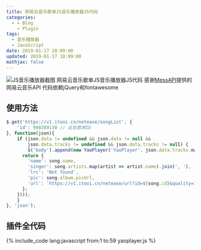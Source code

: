 ```yaml
---
title: 网易云音乐歌单JS音乐播放器JS代码
categories:
  - - Blog
    - Plugin
tags:
  - 音乐播放器
  - JavaScript
date: 2019-01-17 18:09:00
updated: 2019-01-17 18:09:00
mathjax: false
---
```


![JS音乐播放器截图](/gallery/yaoplayer-0.jpg)
网易云音乐歌单JS音乐播放器JS代码
感谢[MessAPI](https://github.com/messoer/mess-api-doc)提供的网易云音乐API
代码依赖jQuery和fontawesome
<!-- more -->

## 使用方法

``` JavaScript
$.get('https://v1.itooi.cn/netease/songList', {
	'id': 998389130 // 此处歌单ID
}, function(json){
	if (json.data != undefined && json.data != null &&
		json.data.tracks != undefined && json.data.tracks != null) {
		$('body').append(new YaoPlayer('YaoPlayer', json.data.tracks.map(song => {
      return {
        'name': song.name,
        'singer': song.artists.map(artist => artist.name).join(', '),
        'lrc': 'Not found',
        'pic': song.album.picUrl,
        'url': `https://v1.itooi.cn/netease/url?id=${song.id}&quality=128`
      };
    })));
	}
}, 'json');
```

## 插件全代码

{% include_code lang:javascript from:1 to:59 yaoplayer.js %}
